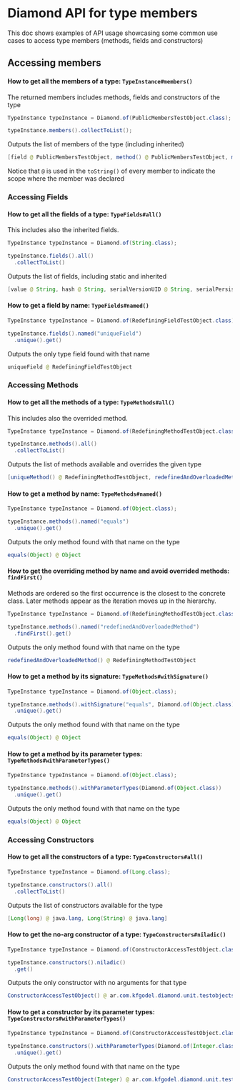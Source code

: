 # Diamond API for type members
This doc shows examples of API usage showcasing some common use cases to 
access type members (methods, fields and constructors)

## Accessing members

#### How to get all the members of a type: `TypeInstance#members()`
The returned members includes methods, fields and constructors of the type
```java
TypeInstance typeInstance = Diamond.of(PublicMembersTestObject.class);

typeInstance.members().collectToList();
```
Outputs the list of members of the type (including inherited)
```java
[field @ PublicMembersTestObject, method() @ PublicMembersTestObject, methodWithDiffParamType(String) @ PublicMembersTestObject, methodWithDiffParamName(Integer) @ PublicMembersTestObject, methodWithEqualParam(Integer) @ PublicMembersTestObject, finalize() @ Object, wait(long, int) @ Object, wait(long) @ Object, wait() @ Object, equals(Object) @ Object, toString() @ Object, hashCode() @ Object, getClass() @ Object, clone() @ Object, registerNatives() @ Object, notify() @ Object, notifyAll() @ Object, PublicMembersTestObject(Integer) @ ar.com.kfgodel.diamond.unit.testobjects.modifiers, PublicMembersTestObject() @ ar.com.kfgodel.diamond.unit.testobjects.modifiers]
```
Notice that `@` is used in the `toString()` of every member to indicate 
the scope where the member was declared

### Accessing Fields

#### How to get all the fields of a type: `TypeFields#all()`
This includes also the inherited fields.
```java
TypeInstance typeInstance = Diamond.of(String.class);

typeInstance.fields().all()
  .collectToList()
```
Outputs the list of fields, including static and inherited
```java
[value @ String, hash @ String, serialVersionUID @ String, serialPersistentFields @ String, CASE_INSENSITIVE_ORDER @ String]
```

#### How to get a field by name: `TypeFields#named()`
```java
TypeInstance typeInstance = Diamond.of(RedefiningFieldTestObject.class);

typeInstance.fields().named("uniqueField")
  .unique().get()
```
Outputs the only type field found with that name
```java
uniqueField @ RedefiningFieldTestObject
```

### Accessing Methods

#### How to get all the methods of a type: `TypeMethods#all()`
This includes also the overrided method.
```java
TypeInstance typeInstance = Diamond.of(RedefiningMethodTestObject.class);

typeInstance.methods().all()
  .collectToList()
```
Outputs the list of methods available and overrides the given type
```java
[uniqueMethod() @ RedefiningMethodTestObject, redefinedAndOverloadedMethod() @ RedefiningMethodTestObject, redefinedAndOverloadedMethod(int) @ RedefiningMethodTestObject, redefinedAndOverloadedMethod() @ RedefinedMethodTestObject, finalize() @ Object, wait(long, int) @ Object, wait(long) @ Object, wait() @ Object, equals(Object) @ Object, toString() @ Object, hashCode() @ Object, getClass() @ Object, clone() @ Object, registerNatives() @ Object, notify() @ Object, notifyAll() @ Object]
```

#### How to get a method by name: `TypeMethods#named()`
```java
TypeInstance typeInstance = Diamond.of(Object.class);

typeInstance.methods().named("equals")
  .unique().get()
```
Outputs the only method found with that name on the type
```java
equals(Object) @ Object
```

#### How to get the overriding method by name and avoid overrided methods: `findFirst()`
Methods are ordered so the first occurrence is the closest to the concrete class.
Later methods appear as the iteration moves up in the hierarchy.
```java
TypeInstance typeInstance = Diamond.of(RedefiningMethodTestObject.class);

typeInstance.methods().named("redefinedAndOverloadedMethod")
  .findFirst().get()
```
Outputs the only method found with that name on the type
```java
redefinedAndOverloadedMethod() @ RedefiningMethodTestObject
```

#### How to get a method by its signature: `TypeMethods#withSignature()`
```java
TypeInstance typeInstance = Diamond.of(Object.class);

typeInstance.methods().withSignature("equals", Diamond.of(Object.class))
  .unique().get()
```
Outputs the only method found with that name on the type
```java
equals(Object) @ Object
```

#### How to get a method by its parameter types: `TypeMethods#withParameterTypes()`
```java
TypeInstance typeInstance = Diamond.of(Object.class);

typeInstance.methods().withParameterTypes(Diamond.of(Object.class))
  .unique().get()
```
Outputs the only method found with that name on the type
```java
equals(Object) @ Object
```

### Accessing Constructors

#### How to get all the constructors of a type: `TypeConstructors#all()`
```java
TypeInstance typeInstance = Diamond.of(Long.class);

typeInstance.constructors().all()
  .collectToList()
```
Outputs the list of constructors available for the type
```java
[Long(long) @ java.lang, Long(String) @ java.lang]
```

#### How to get the no-arg constructor of a type: `TypeConstructors#niladic()`
```java
TypeInstance typeInstance = Diamond.of(ConstructorAccessTestObject.class);

typeInstance.constructors().niladic()
  .get()
```
Outputs the only constructor with no arguments for that type
```java
ConstructorAccessTestObject() @ ar.com.kfgodel.diamond.unit.testobjects.constructors
```

#### How to get a constructor by its parameter types: `TypeConstructors#withParameterTypes()`
```java
TypeInstance typeInstance = Diamond.of(ConstructorAccessTestObject.class);

typeInstance.constructors().withParameterTypes(Diamond.of(Integer.class))
  .unique().get()
```
Outputs the only method found with that name on the type
```java
ConstructorAccessTestObject(Integer) @ ar.com.kfgodel.diamond.unit.testobjects.constructors
```
